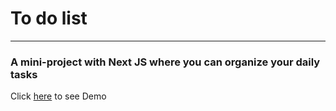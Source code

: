 # To do list 
---
### A mini-project with Next JS where you can organize your daily tasks

Click [here](https://Worklist.liara.run) to see Demo
